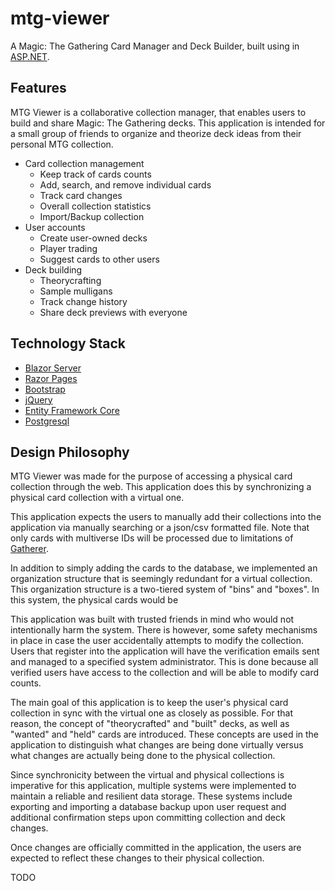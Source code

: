 # mtg-viewer

A Magic: The Gathering Card Manager and Deck Builder, built using in [ASP.NET](https://dotnet.microsoft.com/en-us/apps/aspnet).

## Features

MTG Viewer is a collaborative collection manager, that enables users to build and share Magic: The Gathering decks. This application is intended for a small group of friends to organize and theorize deck ideas from their personal MTG collection.

* Card collection management
  * Keep track of cards counts
  * Add, search, and remove individual cards
  * Track card changes
  * Overall collection statistics
  * Import/Backup collection
* User accounts
  * Create user-owned decks
  * Player trading
  * Suggest cards to other users
* Deck building
  * Theorycrafting
  * Sample mulligans
  * Track change history
  * Share deck previews with everyone

## Technology Stack

* [Blazor Server](https://dotnet.microsoft.com/en-us/apps/aspnet/web-apps/blazor)
* [Razor Pages](https://docs.microsoft.com/en-us/aspnet/core/razor-pages/)
* [Bootstrap](https://getbootstrap.com/)
* [jQuery](https://api.jquery.com/)
* [Entity Framework Core](https://docs.microsoft.com/en-us/ef/core/)
* [Postgresql](https://postgresql.org/)

## Design Philosophy

MTG Viewer was made for the purpose of accessing a physical card collection through the web. This application does this by synchronizing a physical card collection with a virtual one.

This application expects the users to manually add their collections into the application via manually searching or a json/csv formatted file. Note that only cards with multiverse IDs will be processed due to limitations of [Gatherer](https://gatherer.wizards.com/Pages/Default.aspx).

In addition to simply adding the cards to the database, we implemented an organization structure that is seemingly redundant for a virtual collection. This organization structure is a two-tiered system of "bins" and "boxes". In this system, the physical cards would be

This application was built with trusted friends in mind who would not intentionally harm the system. There is however, some safety mechanisms in place in case the user accidentally attempts to modify the collection. Users that register into the application will have the verification emails sent and managed to a specified system administrator. This is done because all verified users have access to the collection and will be able to modify card counts.

The main goal of this application is to keep the user's physical card collection in sync with the virtual one as closely as possible. For that reason, the concept of "theorycrafted" and "built" decks, as well as "wanted" and "held" cards are introduced. These concepts are used in the application to distinguish what changes are being done virtually versus what changes are actually being done to the physical collection.

Since synchronicity between the virtual and physical collections is imperative for this application, multiple systems were implemented to maintain a reliable and resilient data storage. These systems include exporting and importing a database backup upon user request and additional confirmation steps upon committing collection and deck changes.

Once changes are officially committed in the application, the users are expected to reflect these changes to their physical collection.

TODO
